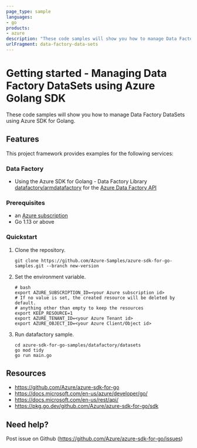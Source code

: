 ```yaml
---
page_type: sample
languages:
- go
products:
- azure
description: "These code samples will show you how to manage Data Factory DataSets using Azure SDK for Golang."
urlFragment: data-factory-data-sets
---
```


# Getting started - Managing Data Factory DataSets using Azure Golang SDK

These code samples will show you how to manage Data Factory DataSets using Azure SDK for Golang.

## Features

This project framework provides examples for the following services:

### Data Factory
* Using the Azure SDK for Golang - Data Factory Library [datafactory/armdatafactory](https://pkg.go.dev/github.com/Azure/azure-sdk-for-go/sdk/resourcemanager/datafactory/armdatafactory) for the [Azure Data Factory API](https://docs.microsoft.com/en-us/rest/api/datafactory/)

### Prerequisites
* an [Azure subscription](https://azure.microsoft.com)
* Go 1.13 or above

### Quickstart

1. Clone the repository.

    ```
    git clone https://github.com/Azure-Samples/azure-sdk-for-go-samples.git --branch new-version
    ```
   
2. Set the environment variable.

   ```
   # bash
   export AZURE_SUBSCRIPTION_ID=<your Azure subscription id> 
   # If no value is set, the created resource will be deleted by default.
   # anything other than empty to keep the resources
   export KEEP_RESOURCE=1 
   export AZURE_TENANT_ID=<your Azure Tenant id>          
   export AZURE_OBJECT_ID=<your Azure Client/Object id> 
   ```

3. Run datafactory sample.

    ```
    cd azure-sdk-for-go-samples/datafactory/datasets
    go mod tidy
    go run main.go
    ```
   
## Resources

- https://github.com/Azure/azure-sdk-for-go
- https://docs.microsoft.com/en-us/azure/developer/go/
- https://docs.microsoft.com/en-us/rest/api/
- https://pkg.go.dev/github.com/Azure/azure-sdk-for-go/sdk

## Need help?

Post issue on Github (https://github.com/Azure/azure-sdk-for-go/issues)
